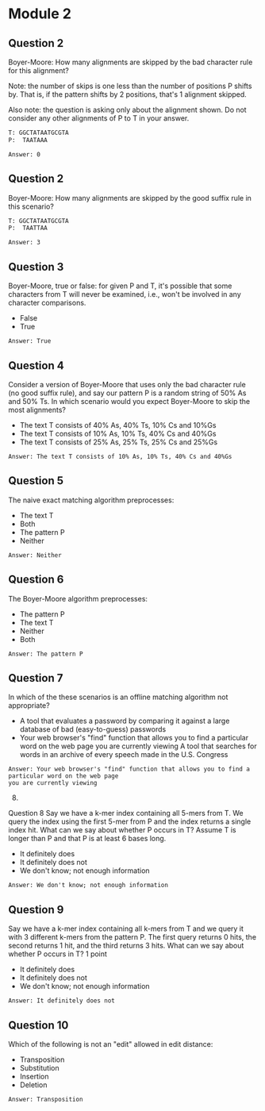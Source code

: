 # Module 2

## Question 2
Boyer-Moore: How many alignments are skipped by the bad character rule for this alignment?

Note: the number of skips is one less than the number of positions P shifts by. That is, if the pattern shifts by 2 positions, that's 1 alignment skipped.

Also note: the question is asking only about the alignment shown. Do not consider any other alignments of P to T in your answer.

```python
T: GGCTATAATGCGTA
P:  TAATAAA
```

```
Answer: 0
```

## Question 2
Boyer-Moore: How many alignments are skipped by the good suffix rule in this scenario?

```python
T: GGCTATAATGCGTA
P:  TAATTAA
```
```
Answer: 3
```

## Question 3
Boyer-Moore, true or false: for given P and T, it's possible that some characters from T will never be examined, i.e., won't be involved in any character comparisons.
* False
* True
```
Answer: True
```

## Question 4
Consider a version of Boyer-Moore that uses only the bad character rule (no good suffix rule), and say our pattern P is a random string of 50% As and 50% Ts. In which scenario would you expect Boyer-Moore to skip the most alignments?
* The text T consists of 40% As, 40% Ts, 10% Cs and 10%Gs
* The text T consists of 10% As, 10% Ts, 40% Cs and 40%Gs
* The text T consists of 25% As, 25% Ts, 25% Cs and 25%Gs
```
Answer: The text T consists of 10% As, 10% Ts, 40% Cs and 40%Gs
```

## Question 5
The naive exact matching algorithm preprocesses:
* The text T
* Both
* The pattern P
* Neither
```
Answer: Neither
```

## Question 6
The Boyer-Moore algorithm preprocesses:
* The pattern P
* The text T
* Neither
* Both
```
Answer: The pattern P
```

## Question 7
In which of the these scenarios is an offline matching algorithm not appropriate?
* A tool that evaluates a password by comparing it against a large database of bad (easy-to-guess) passwords
* Your web browser's "find" function that allows you to find a particular word on the web page
you are currently viewing
A tool that searches for words in an archive of every speech made in the U.S. Congress
```
Answer: Your web browser's "find" function that allows you to find a particular word on the web page
you are currently viewing
```

8.
Question 8
Say we have a k-mer index containing all 5-mers from T. We query the index using the first 5-mer from P and the index returns a single index hit. What can we say about whether P occurs in T? Assume T is longer than P and that P is at least 6 bases long.
* It definitely does
* It definitely does not
* We don't know; not enough information
```
Answer: We don't know; not enough information
```

## Question 9
Say we have a k-mer index containing all k-mers from T and we query it with 3 different k-mers from the pattern P. The first query returns 0 hits, the second returns 1 hit, and the third returns 3 hits. What can we say about whether P occurs in T?
1 point
* It definitely does
* It definitely does not
* We don't know; not enough information
```
Answer: It definitely does not
```

## Question 10
Which of the following is not an "edit" allowed in edit distance:
* Transposition
* Substitution
* Insertion
* Deletion
```
Answer: Transposition
```
